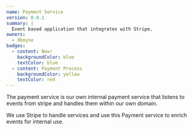 ```yaml
---
name: Payment Service
version: 0.0.1
summary: |
  Event based application that integrates with Stripe.
owners:
  - dboyne
badges:
  - content: New!
    backgroundColor: blue
    textColor: blue
  - content: Payment Process
    backgroundColor: yellow
    textColor: red
---
```


The payment service is our own internal payment service that listens to events from stripe and handles them within our own domain. 

We use Stripe to handle services and use this Payment service to enrich events for internal use.

<OpenAPI />

<NodeGraph />
